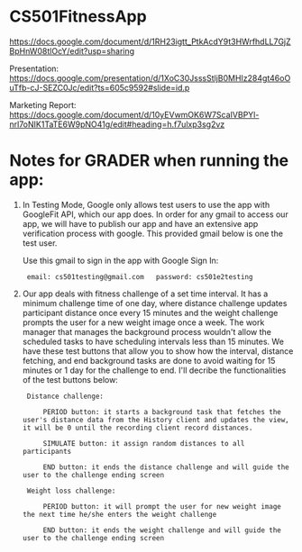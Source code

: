 # CS501FitnessApp

https://docs.google.com/document/d/1RH23igtt_PtkAcdY9t3HWrfhdLL7GjZBpHnW08tlOcY/edit?usp=sharing

Presentation: https://docs.google.com/presentation/d/1XoC30JsssStljB0MHIz284gt46oOuTfb-cJ-SEZC0Jc/edit?ts=605c9592#slide=id.p

Marketing Report: https://docs.google.com/document/d/10yEVwmOK6W7ScaIVBPYl-nrl7oNIK1TaTE6W9pNO41g/edit#heading=h.f7ulxp3sg2vz


# Notes for GRADER when running the app:

1. 
    In Testing Mode, Google only allows test users to use the app with GoogleFit API, which our app does. In order for any gmail to access our app, we will have to publish our app and have an extensive app verification process with google. This provided gmail below is one the test user. 

    Use this gmail to sign in the app with Google Sign In: 

        email: cs501testing@gmail.com	password: cs501e2testing

2. 
    Our app deals with fitness challenge of a set time interval. It has a minimum challenge time of one day, where distance challenge updates participant distance once every 15 minutes and the weight challenge prompts the user for a new weight image once a week. The work manager that manages the background process wouldn't allow the scheduled tasks to have scheduling intervals less than 15 minutes. We have these test buttons that allow you to show how the interval, distance fetching, and end background tasks are done to avoid waiting for 15 minutes or 1 day for the challenge to end. I'll decribe the functionalities of the test buttons below:

        Distance challenge:

            PERIOD button: it starts a background task that fetches the user's distance data from the History client and updates the view, it will be 0 until the recording client record distances. 

            SIMULATE button: it assign random distances to all participants 

            END button: it ends the distance challenge and will guide the user to the challenge ending screen
        
        Weight loss challenge:
            
            PERIOD button: it will prompt the user for new weight image the next time he/she enters the weight challenge 
            
            END button: it ends the weight challenge and will guide the user to the challenge ending screen




